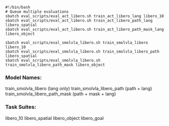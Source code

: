 ```
#!/bin/bash
# Queue multiple evaluations
sbatch eval_scripts/eval_act_libero.sh train_act_libero_lang libero_10
sbatch eval_scripts/eval_act_libero.sh train_act_libero_path_lang libero_spatial
sbatch eval_scripts/eval_act_libero.sh train_act_libero_path_mask_lang libero_object

sbatch eval_scripts/eval_smolvla_libero.sh train_smolvla_libero libero_10
sbatch eval_scripts/eval_smolvla_libero.sh train_smolvla_libero_path libero_spatial
sbatch eval_scripts/eval_smolvla_libero.sh train_smolvla_libero_path_mask libero_object

```
### Model Names:
train_smolvla_libero (lang only)
train_smolvla_libero_path (path + lang)
train_smolvla_libero_path_mask (path + mask + lang)
### Task Suites:
libero_10
libero_spatial
libero_object
libero_goal